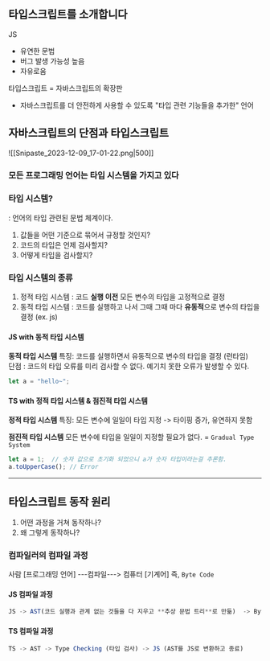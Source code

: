 ## 타입스크립트를 소개합니다

JS
* 유연한 문법
* 버그 발생 가능성 높음 
* 자유로움

타입스크립트 = 자바스크립트의 확장판
* 자바스크립트를 더 안전하게 사용할 수 있도록 "타입 관련 기능들을 추가한" 언어


## 자바스크립트의 단점과 타입스크립트
![[Snipaste_2023-12-09_17-01-22.png|500]]
### 모든 프로그래밍 언어는 타입 시스템을 가지고 있다
### 타입 시스템?
: 언어의 타입 관련된 문법 체계이다.  

1. 값들을 어떤 기준으로 묶어서 규정할 것인지?
2. 코드의 타입은 언제 검사할지?
3. 어떻게 타입을 검사할지?

### 타입 시스템의 종류
1. 정적 타입 시스템 : 코드 **실행 이전** 모든 변수의 타입을 고정적으로 결정
2. 동적 타입 시스템 : 코드를 실행하고 나서 그때 그때 마다 **유동적**으로 변수의 타입을 결정 (ex. js)

#### JS with 동적 타입 시스템
**동적 타입 시스템**
특징: 코드를 실행하면서 유동적으로 변수의 타입을 결정 (런타임)    
단점 : 코드의 타입 오류를 미리 검사할 수 없다. 예기치 못한 오류가 발생할 수 있다.  
```js
let a = "hello~";
```

#### TS with 정적 타입 시스템 & 점진적 타입 시스템
**정적 타입 시스템**
특징: 모든 변수에 일일이 타입 지정 -> 타이핑 증가, 유연하지 못함  

**점진적 타입 시스템**
모든 변수에 타입을 일일이 지정할 필요가 없다.
= `Gradual Type System`
```ts
let a = 1;  // 숫자 값으로 초기화 되었으니 a가 숫자 타입이라는걸 추론함.
a.toUpperCase(); // Error
```


---

## 타입스크립트 동작 원리
1. 어떤 과정을 거쳐 동작하나?
2. 왜 그렇게 동작하나?

### 컴파일러의 컴파일 과정
사람 [프로그래밍 언어] ---컴파일---> 컴퓨터 [기계어] 즉, `Byte Code`

#### JS 컴파일 과정
```js
JS -> AST(코드 실행과 관계 없는 것들을 다 지우고 **추상 문법 트리**로 만듦)  -> Byte Code
```

#### TS 컴파일 과정
```ts
TS -> AST -> Type Checking (타입 검사) -> JS (AST를 JS로 변환하고 종료)
```